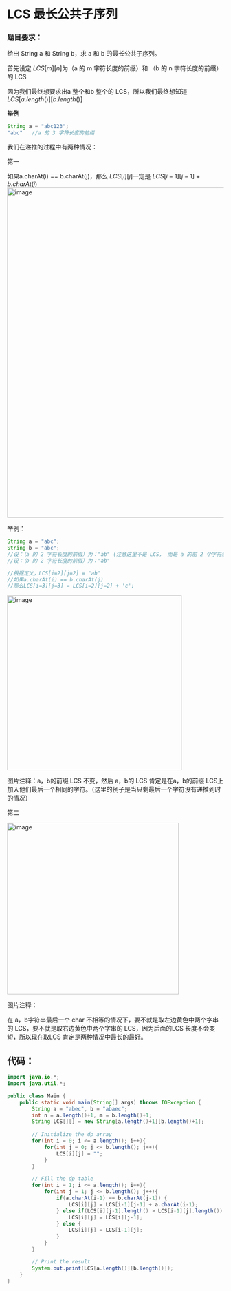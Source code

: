 # LCS 最长公共子序列



### 题目要求：

给出 String a 和 String b，求 a 和 b 的最长公共子序列。



首先设定 $LCS[m][n]$为（a 的 m 字符长度的前缀）和 （b 的 n 字符长度的前缀）的 LCS



因为我们最终想要求出a 整个和b 整个的 LCS，所以我们最终想知道$LCS[a.length()][b.length()]$

**举例**

```java
String a = "abc123";
"abc"	//a 的 3 字符长度的前缀
```



我们在递推的过程中有两种情况：

第一

如果a.charAt(i) == b.charAt(j)，那么 $LCS[i][j]$一定是 $LCS[i-1][j-1] + b.charAt(j)$
<img width="767" alt="image" src="https://github.com/Outlast18363/the_archive/assets/108510344/8ffaf18e-4677-4380-9b33-945d86c2a005">



举例：

```java
String a = "abc";
String b = "abc";
//设：（a 的 2 字符长度的前缀）为："ab" (注意这里不是 LCS， 而是 a 的前 2 个字符组成的字串)
//设：（b 的 2 字符长度的前缀）为："ab"

//根据定义，LCS[i=2][j=2] = "ab"
//如果a.charAt(i) == b.charAt(j)
//那么LCS[i=3][j=3] = LCS[i=2][j=2] + 'c';

```

<img width="406" alt="image" src="https://github.com/Outlast18363/the_archive/assets/108510344/4d310691-de20-4dd4-a415-f96dfae8973b">


图片注释：a，b的前缀 LCS 不变，然后 a，b的 LCS 肯定是在a，b的前缀 LCS上加入他们最后一个相同的字符。（这里的例子是当只剩最后一个字符没有递推到时的情况）



第二


<img width="399" alt="image" src="https://github.com/Outlast18363/the_archive/assets/108510344/54778e4f-d741-4913-aa14-f931d230c128">


图片注释：

在 a，b字符串最后一个 char 不相等的情况下，要不就是取左边黄色中两个字串的 LCS，要不就是取右边黄色中两个字串的 LCS，因为后面的LCS 长度不会变短，所以现在取LCS 肯定是两种情况中最长的最好。



## 代码：

```java
import java.io.*;
import java.util.*;

public class Main {
    public static void main(String[] args) throws IOException {
        String a = "abec", b = "abaec";
        int n = a.length()+1, m = b.length()+1;
        String LCS[][] = new String[a.length()+1][b.length()+1];
        
        // Initialize the dp array
        for(int i = 0; i <= a.length(); i++){
            for(int j = 0; j <= b.length(); j++){
                LCS[i][j] = "";
            }
        }

        // Fill the dp table
        for(int i = 1; i <= a.length(); i++){
            for(int j = 1; j <= b.length(); j++){
                if(a.charAt(i-1) == b.charAt(j-1)) {
                    LCS[i][j] = LCS[i-1][j-1] + a.charAt(i-1);
                } else if(LCS[i][j-1].length() > LCS[i-1][j].length()) { //就是肯定要从选a[i]的 LCS 和不选a[i]选b[i]的 LCS 里选一个
                    LCS[i][j] = LCS[i][j-1];
                } else {
                    LCS[i][j] = LCS[i-1][j];
                }
            }
        }

        // Print the result
        System.out.print(LCS[a.length()][b.length()]);
    }
}
```

